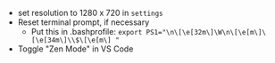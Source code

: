 * set resolution to 1280 x 720 in `settings`
* Reset terminal prompt, if necessary
  * Put this in .bashprofile: `export PS1="\n\[\e[32m\]\W\n\[\e[m\]\[\e[34m\]\\$\[\e[m\] "`
* Toggle "Zen Mode" in VS Code
